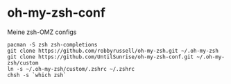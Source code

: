 # oh-my-zsh-conf
Meine zsh-OMZ configs

```shell
pacman -S zsh zsh-completions
git clone https://github.com/robbyrussell/oh-my-zsh.git ~/.oh-my-zsh
git clone https://github.com/UntilSunrise/oh-my-zsh-conf.git ~/.oh-my-zsh/custom
ln -s ~/.oh-my-zsh/custom/.zshrc ~/.zshrc
chsh -s `which zsh`
```
